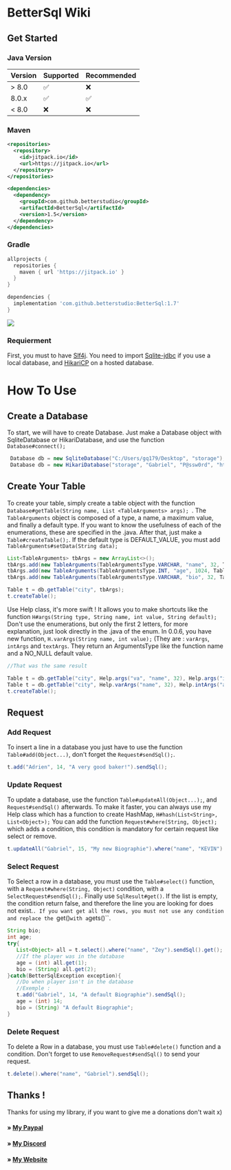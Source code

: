 # BetterSql Wiki
 
## Get Started

### Java Version 

| Version | Supported          |Recommended       | 
| ------- | ------------------ |------------------|
| > 8.0   | :white_check_mark: |:x:               |
| 8.0.x   | :white_check_mark: |:white_check_mark:|
| < 8.0   | :x:                |:x:               |

### Maven

```xml
<repositories>
  <repository>
    <id>jitpack.io</id>
    <url>https://jitpack.io</url>
  </repository>
</repositories>

<dependencies>
  <dependency>
    <groupId>com.github.betterstudio</groupId>
    <artifactId>BetterSql</artifactId>
    <version>1.5</version>
  </dependency>
</dependencies>
```
### Gradle

```gradle
allprojects {
  repositories {
    maven { url 'https://jitpack.io' }
  }
}

dependencies {
  implementation 'com.github.betterstudio:BetterSql:1.7'
}
```
[![](https://jitpack.io/v/betterstudio/BetterSql.svg)](https://jitpack.io/#betterstudio/BetterSql)

### Requierment 

First, you must to have [Slf4j](https://mvnrepository.com/artifact/org.slf4j). You need to import [Sqlite-jdbc](https://mvnrepository.com/artifact/org.xerial/sqlite-jdbc) if you use a local database, and [HikariCP](https://mvnrepository.com/artifact/com.zaxxer/HikariCP) on a hosted database.

# How To Use

## Create a Database 
To start, we will have to create Database. 
Just make a Database object with SqliteDatabase or HikariDatabase, and use the function ``Database#connect();``
```Java
 Database db = new SqliteDatabase("C:/Users/gq179/Desktop", "storage");
 Database db = new HikariDatabase("storage", "Gabriel", "P@ssw0rd", "https://github.com/database", 3306, 20);
```

## Create Your Table
To create your table, simply create a table object with the function ``Database#getTable(String name, List <TableArguments> args); ``. The `` TableArguments`` object is composed of a type, a name, a maximum value, and finally a default type. If you want to know the usefulness of each of the enumerations, these are specified in the .java. After that, just make a `` Table#createTable(); ``. If the default type is DEFAULT_VALUE, you must add ``TableArguments#setData(String data);``
```Java
List<TableArguments> tbArgs = new ArrayList<>();
tbArgs.add(new TableArguments(TableArgumentsType.VARCHAR, "name", 32, TableDefaultArgumentsType.NO));
tbArgs.add(new TableArguments(TableArgumentsType.INT, "age", 1024, TableDefaultArgumentsType.NO));
tbArgs.add(new TableArguments(TableArgumentsType.VARCHAR, "bio", 32, TableDefaultArgumentsType.DEFAULT_VALUE).setData("Default Biographie Set !"));

Table t = db.getTable("city", tbArgs);
t.createTable();
```
Use Help class, it's more swift ! It allows you to make shortcuts like the function ``H#args(String type, String name, int value, String default);`` Don't use the enumerations, but only the first 2 letters, for more explanation, just look directly in the .java of the enum. In 0.0.6, you have new function, ``H.varArgs(String name, int value);`` (They are : ``varArgs``, ``intArgs`` and ``textArgs``. They return an ArgumentsType like the function name and a NO_NULL default value.

```Java
//That was the same result

Table t = db.getTable("city", Help.args("va", "name", 32), Help.args("in", "age", 1024, "no"), Help.args("te", "bio", 1024, "no");
Table t = db.getTable("city", Help.varArgs("name", 32), Help.intArgs("age", 4), Help.textArgs("bio", 1024));
t.createTable();
```
## Request

### Add Request

To insert a line in a database you just have to use the function ``Table#add(Object...)``, don't forget the ``Request#sendSql();``.
```java
t.add("Adrien", 14, "A very good baker!").sendSql();
```

### Update Request

To update a database, use the function ``Table#updateAll(Object...);``, and ``Request#sendSql()`` afterwards. To make it faster, you can always use my Help class which has a function to create HashMap, ``H#hash(List<String>, List<Object>);`` You can add the function ``Request#where(String, Object);`` which adds a condition, this condition is mandatory for certain request like select or remove.
```java
t.updateAll("Gabriel", 15, "My new Biographie").where("name", "KEVIN").sendSql();
```

### Select Request

To Select a row in a database, you must use the ``Table#select()`` function, with a ``Request#where(String, Object)`` condition, with a ``SelectRequest#sendSql();``.  Finally use ``SqlResult#get()``. If the list is empty, the condition return false, and therefore the line you are looking for does not exist.``. If you want get all the rows, you must not use any condition and replace the ``get()`` with a ``gets()``.
```java
String bio;
int age;
try{
   List<Object> all = t.select().where("name", "Zey").sendSql().get();
   //If the player was in the database
   age = (int) all.get(1);
   bio = (String) all.get(2);
}catch(BetterSqlException exception){ 
   //Do when player isn't in the database
   //Exemple :
   t.add("Gabriel", 14, "A default Biographie").sendSql();
   age = (int) 14;
   bio = (String) "A default Biographie"; 
}
```
### Delete Request 

To delete a Row in a database, you must use ``Table#delete()`` function and a condition. Don't forget to use ``RemoveRequest#sendSql()`` 
to send your request.

```java
t.delete().where("name", "Gabriel").sendSql();
```

## Thanks !

Thanks for using my library, if you want to give me a donations don't wait x) 

#### » [My Paypal](https://www.paypal.me/zeydev)
#### » [My Discord](https://discord.gg/BDbexTa)
#### » [My Website](https://zey-dev.fr)
